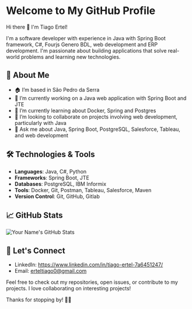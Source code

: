 # Welcome to My GitHub Profile

Hi there 👋 I'm Tiago Ertel!

I'm a software developer with experience in Java with Spring Boot framework, C#, Fourjs Genero BDL, web development and ERP development. I'm passionate about building applications that solve real-world problems and learning new technologies.

## 🚀 About Me
- 🏠 I’m based in São Pedro da Serra
- 🔭 I’m currently working on a Java web application with Spring Boot and JTE
- 🌱 I’m currently learning about Docker, Spring and Postgres
- 👯 I’m looking to collaborate on projects involving web development, particularly with Java
- 💬 Ask me about Java, Spring Boot, PostgreSQL, Salesforce, Tableau, and web development

## 🛠️ Technologies & Tools
- **Languages**: Java, C#, Python
- **Frameworks**: Spring Boot, JTE
- **Databases**: PostgreSQL, IBM Informix
- **Tools**: Docker, Git, Postman, Tableau, Salesforce, Maven
- **Version Control**: Git, GitHub, Gitlab

## 📈 GitHub Stats

![Your Name's GitHub Stats](https://github-readme-stats.vercel.app/api?username=tiagoErtel&show_icons=true&hide_title=true&count_private=true&theme=radical)

## 💬 Let's Connect
- LinkedIn: https://www.linkedin.com/in/tiago-ertel-7a6451247/
- Email: erteltiago0@gmail.com

Feel free to check out my repositories, open issues, or contribute to my projects. I love collaborating on interesting projects!

Thanks for stopping by! 👨‍💻
